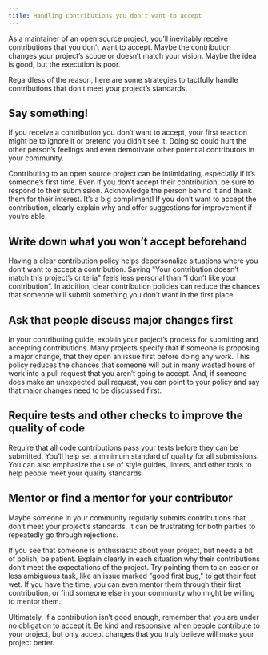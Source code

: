 ```yaml
---
title: Handling contributions you don't want to accept
---
```


As a maintainer of an open source project, you’ll inevitably receive contributions that you don’t want to accept. Maybe the contribution changes your project’s scope or doesn’t match your vision. Maybe the idea is good, but the execution is poor.

Regardless of the reason, here are some strategies to tactfully handle contributions that don’t meet your project’s standards.

## Say something!

If you receive a contribution you don’t want to accept, your first reaction might be to ignore it or pretend you didn’t see it. Doing so could hurt the other person’s feelings and even demotivate other potential contributors in your community.

Contributing to an open source project can be intimidating, especially if it’s someone’s first time. Even if you don’t accept their contribution, be sure to respond to their submission. Acknowledge the person behind it and thank them for their interest. It’s a big compliment! If you don’t want to accept the contribution, clearly explain why and offer suggestions for improvement if you’re able.

## Write down what you won’t accept beforehand

Having a clear contribution policy helps depersonalize situations where you don’t want to accept a contribution. Saying "Your contribution doesn’t match this project’s criteria" feels less personal than “I don’t like your contribution”. In addition, clear contribution policies can reduce the chances that someone will submit something you don’t want in the first place. 

## Ask that people discuss major changes first

In your contributing guide, explain your project’s process for submitting and accepting contributions. Many projects specify that if someone is proposing a major change, that they open an issue first before doing any work. This policy reduces the chances that someone will put in many wasted hours of work into a pull request that you aren’t going to accept. And, if someone does make an unexpected pull request, you can point to your policy and say that major changes need to be discussed first.

## Require tests and other checks to improve the quality of code

Require that all code contributions pass your tests before they can be submitted. You’ll help set a minimum standard of quality for all submissions. You can also emphasize the use of style guides, linters, and other tools to help people meet your quality standards.

## Mentor or find a mentor for your contributor

Maybe someone in your community regularly submits contributions that don’t meet your project’s standards. It can be frustrating for both parties to repeatedly go through rejections.

If you see that someone is enthusiastic about your project, but needs a bit of polish, be patient. Explain clearly in each situation why their contributions don’t meet the expectations of the project. Try pointing them to an easier or less ambiguous task, like an issue marked "good first bug," to get their feet wet. If you have the time, you can even mentor them through their first contribution, or find someone else in your community who might be willing to mentor them.

Ultimately, if a contribution isn’t good enough, remember that you are under no obligation to accept it. Be kind and responsive when people contribute to your project, but only accept changes that you truly believe will make your project better.
